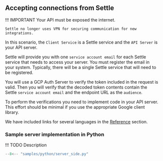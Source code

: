 ## Accepting connections from Settle

!!! IMPORTANT
    Your API must be exposed the internet.

    Settle no longer uses VPN for securing communication for new integrations.


In this scenario, the `Client Service` is a Settle service and the `API Server`
is your API server.

Settle will provide you with one `service account email` for each Settle service
that needs to access your server. You must register the email in your system.
Typically, there will be a single Settle service that will need to be registered.

You will use a GCP Auth Server to verify the token included in the request is valid.
Then you will verify that the decoded token contents contain the
Settle `service account email` and the endpoint URL as the `audience`.

To perform the verifications you need to implement code in your API server.
This effort should be minimal if you use the appropriate Google client library.

We have included links for several languages in the [Reference](#reference) section.

### Sample server implementation in Python

!!! TODO
    Description

```python
--8<-- "samples/python/server_side.py"
```
